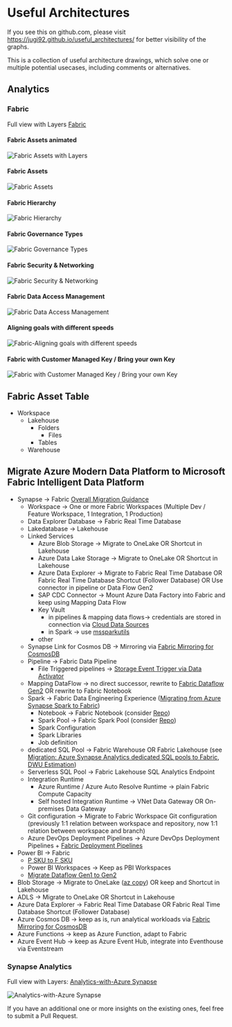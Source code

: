 # Useful Architectures

If you see this on github.com, please visit https://jugi92.github.io/useful_architectures/ for better visibility of the graphs.

This is a collection of useful architecture drawings, which solve one or multiple potential usecases, including comments or alternatives.

## Analytics

### Fabric
  Full view with Layers
  [Fabric](Fabric.html)


####  Fabric Assets animated
  ![Fabric Assets with Layers](Fabric_Overview.gif)


####  Fabric Assets
  ![Fabric Assets](Fabric.svg)


####  Fabric Hierarchy  
  ![Fabric Hierarchy](Fabric_hierarchy.svg)


####  Fabric Governance Types  
  ![Fabric Governance Types](Fabric_governance_type.svg)


####  Fabric Security & Networking
  ![Fabric Security & Networking](Fabric_Security_Networking.drawio.svg)


#### Fabric Data Access Management
  ![Fabric Data Access Management](Fabric_Data_Access_Management.drawio.svg)


#### Aligning goals with different speeds
  ![Fabric-Aligning goals with different speeds](Fabric_Aligning_goals_with_different_speeds.drawio.svg)


#### Fabric with Customer Managed Key / Bring your own Key
![Fabric with Customer Managed Key / Bring your own Key](Fabric_BYOK.drawio.svg)

## Fabric Asset Table
- Workspace  
  - Lakehouse  
    - Folders  
      - Files
    - Tables
  - Warehouse

## Migrate Azure Modern Data Platform to Microsoft Fabric Intelligent Data Platform
- Synapse -> Fabric [Overall Migration Guidance](https://blog.fabric.microsoft.com/en-us/blog/microsoft-fabric-explained-for-existing-synapse-users/)
  - Workspace -> One or more Fabric Workspaces (Multiple Dev / Feature Workspace, 1  Integration, 1 Production)
  - Data Explorer Database -> Fabric Real Time Database
  - Lakedatabase -> Lakehouse
  - Linked Services
    - Azure Blob Storage -> Migrate to OneLake OR Shortcut in Lakehouse
    - Azure Data Lake Storage -> Migrate to OneLake OR Shortcut in Lakehouse
    - Azure Data Explorer -> Migrate to Fabric Real Time Database OR Fabric Real Time Database Shortcut (Follower Database) OR Use connector in pipeline or Data Flow Gen2
    - SAP CDC Connector -> Mount Azure Data Factory into Fabric and keep using Mapping Data Flow
    - Key Vault
      - in pipelines & mapping data flows-> credentials are stored in connection via [Cloud Data Sources](https://learn.microsoft.com/en-us/power-bi/connect-data/service-create-share-cloud-data-sources)
      - in Spark -> use [mssparkutils](https://learn.microsoft.com/en-us/fabric/data-engineering/microsoft-spark-utilities#credentials-utilities)
    - other
  - Synapse Link for Cosmos DB -> Mirroring via [Fabric Mirroring for CosmosDB](https://learn.microsoft.com/en-us/fabric/database/mirrored-database/azure-cosmos-db)
  - Pipeline -> Fabric Data Pipeline
    - File Triggered pipelines -> [Storage Event Trigger via Data Activator](https://learn.microsoft.com/en-us/fabric/data-factory/pipeline-storage-event-triggers)
  - Mapping DataFlow -> no direct successor, rewrite to [Fabric Dataflow Gen2](https://learn.microsoft.com/en-us/fabric/data-factory/guide-to-dataflows-for-mapping-data-flow-users) OR rewrite to Fabric Notebook
  - Spark -> Fabric Data Engineering Experience ([Migrating from Azure Synapse Spark to Fabric](https://learn.microsoft.com/en-us/fabric/data-engineering/migrate-synapse-overview))
    - Notebook -> Fabric Notebook (consider [Repo](https://github.com/microsoft/fabric-migration))
    - Spark Pool -> Fabric Spark Pool (consider [Repo](https://github.com/microsoft/fabric-migration))
    - Spark Configuration
    - Spark Libraries
    - Job definition
  - dedicated SQL Pool -> Fabric Warehouse OR Fabric Lakehouse (see [Migration: Azure Synapse Analytics dedicated SQL pools to Fabric](https://learn.microsoft.com/en-us/fabric/data-warehouse/migration-synapse-dedicated-sql-pool-warehouse), [DWU Estimation](https://blog.fabric.microsoft.com/en-us/blog/mapping-azure-synapse-dedicated-sql-pools-to-fabric-data-warehouse-compute?ft=Data-warehouse:category))
  - Serverless SQL Pool -> Fabric Lakehouse SQL Analytics Endpoint
  - Integration Runtime
    - Azure Runtime / Azure Auto Resolve Runtime -> plain Fabric Compute Capacity 
    - Self hosted Integration Runtime -> VNet Data Gateway OR On-premises Data Gateway
  - Git configuration -> Migrate to Fabric Workspace Git configuration (previously 1:1 relation between workspace and repository, now 1:1 relation between workspace and branch)
  - Azure DevOps Deployment Pipelines -> Azure DevOps Deployment Pipelines + [Fabric Deployment Pipelines](https://learn.microsoft.com/en-us/fabric/cicd/deployment-pipelines/get-started-with-deployment-pipelines)
- Power BI -> Fabric 
  - [P SKU to F SKU](https://powerbi.microsoft.com/en-us/blog/important-update-coming-to-power-bi-premium-licensing/)
  - Power BI Workspaces -> Keep as PBI Workspaces
  - [Migrate Dataflow Gen1 to Gen2](https://learn.microsoft.com/en-us/fabric/data-factory/move-dataflow-gen1-to-dataflow-gen2) 
- Blob Storage -> Migrate to OneLake ([az copy](https://learn.microsoft.com/en-us/azure/storage/common/storage-use-azcopy-v10?tabs=dnf)) OR keep and Shortcut in Lakehouse
- ADLS -> Migrate to OneLake OR Shortcut in Lakehouse
- Azure Data Explorer -> Fabric Real Time Database OR Fabric Real Time Database Shortcut (Follower Database)
- Azure Cosmos DB -> keep as is, run analytical workloads via [Fabric Mirroring for CosmosDB](https://learn.microsoft.com/en-us/fabric/database/mirrored-database/azure-cosmos-db)
- Azure Functions -> keep as Azure Function, adapt to Fabric
- Azure Event Hub -> keep as Azure Event Hub, integrate into Eventhouse via Eventstream

### Synapse Analytics
  Full view with Layers: 
  [Analytics-with-Azure Synapse](analytics-with-azuresynapse.drawio.html)

  ![Analytics-with-Azure Synapse](analytics-with-azuresynapse.drawio.svg)

If you have an additional one or more insights on the existing ones, feel free to submit a Pull Request.
